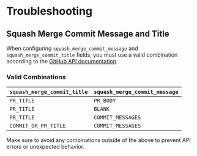 # Troubleshooting

## Squash Merge Commit Message and Title

When configuring `squash_merge_commit_message` and `squash_merge_commit_title` fields, you must use a valid combination according to the [GitHub API documentation](https://docs.github.com/rest/repos/repos#create-an-organization-repository).

### Valid Combinations

| `squash_merge_commit_title` | `squash_merge_commit_message` |
|-----------------------------|-------------------------------|
| `PR_TITLE`                  | `PR_BODY`                     |
| `PR_TITLE`                  | `BLANK`                       |
| `PR_TITLE`                  | `COMMIT_MESSAGES`             |
| `COMMIT_OR_PR_TITLE`        | `COMMIT_MESSAGES`             |

Make sure to avoid any combinations outside of the above to prevent API errors or unexpected behavior.
